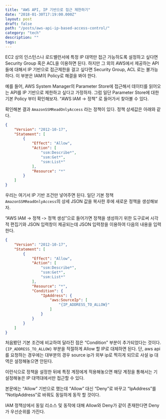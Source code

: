 ```yaml
---
title: "AWS API, IP 기반으로 접근 제한하기"
date: "2018-01-30T17:19:00.000Z"
layout: post
draft: false
path: "/posts/aws-api-ip-based-access-control/"
category: "tech"
description: ""
tags:
---
```


EC2 상의 인스턴스나 로드밸런서에 특정 IP 대역만 접근 가능하도록 설정하고 싶다면 Security Group 혹은 ACL을 이용하면 된다. 하지만 그 외의 AWS에서 제공하는 API 들에 대해서 IP 기반으로 접근제한을 걸고 싶다면 Security Group, ACL 로는 불가능하다. 이 부분은 IAM의 Policy로 해결을 봐야 한다.

예를 들어, AWS System Manager의 Parameter Store에 접근해서 데이터를 읽어오는 API를 IP 기반으로 제한하고 싶다고 가정하자. 
그럼 일단 Parameter Store에 대한 기본 Policy 부터 확인해보자.
“AWS IAM -> 정책” 로 들어가서 찾아볼 수 있다.

확인해본 결과 `AmazonSSMReadOnlyAccess` 라는 정책이 있다. 정책 상세값은 아래와 같다.

```json
{
    "Version": "2012-10-17",
    "Statement": [
        {
            "Effect": "Allow",
            "Action": [
                "ssm:Describe*",
                "ssm:Get*",
                "ssm:List*"
            ],
            "Resource": "*"
        }
    ]
}
```
우리는 여기서 IP 기반 조건만 넣어주면 된다.
일단 기본 정책 `AmazonSSMReadOnlyAccess`의 상세 JSON 값을 복사한 후에 새로운 정책을 생성해보자.

“AWS IAM -> 정책 -> 정책 생성”으로 들어가면 정책을 생성하기 위한 도구로써 시각적 편집기와 JSON 입력창이 제공되는데 JSON 입력창을 이용하여 다음의 내용을 입력한다.

```json
{
    "Version": "2012-10-17",
    "Statement": [
        {
            "Effect": "Allow",
            "Action": [
                "ssm:Describe*",
                "ssm:Get*",
                "ssm:List*"
            ],
            "Resource": "*",
            "Condition": {
                "IpAddress": {
                    "aws:SourceIp": [
                        "{IP_ADDRESS_TO_ALLOW}"
                    ]
                }
            }
        }
    ]
}
```

처음봤던 기본 조건에 비교하여 달라진 점은 “Condition” 부분이 추가되었다는 것이다. `{IP_ADDRESS_TO_ALLOW}` 부분을 적절하게 Allow 할 IP로 대체하면 된다. 
단, aws api를 요청하는 경우에는 대부분의 경우 source ip가 외부 ip로 찍히게 되므로 사설 ip 대역은 설정해놓으면 안된다.

이런식으로 정책을 설정한 뒤에 특정 계정에게 적용해놓으면 해당 계정을 통해서는 기 설정해놓은 IP 대역대에서만 접근할 수 있다. 

본문에는 “Allow” 기반으로 했는데 “Allow” 대신 “Deny”로 바꾸고 “IpAddress”를 “NotIpAddress”로 바꿔도 동일하게 동작 할 것이다.

IAM 정책상에서 동일 리소스 및 동작에 대해 Allow와 Deny가 같이 존재한다면 Deny가 우선순위를 가진다.

